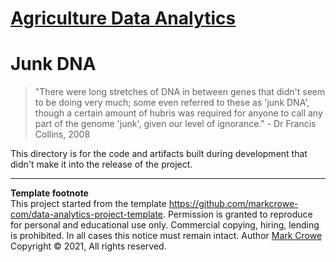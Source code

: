 # [Agriculture Data Analytics](./../../../)

# Junk DNA
> "There were long stretches of DNA in between genes that didn't seem to be doing very much; some even referred to these as 'junk DNA', though a certain amount of hubris was required for anyone to call any part of the genome 'junk', given our level of ignorance." - Dr Francis Collins, 2008

This directory is for the code and artifacts built during development that didn't make it into the release of the project.

---
**Template footnote**  
This project started from the template <https://github.com/markcrowe-com/data-analytics-project-template>. Permission is granted to reproduce for personal and educational use only. Commercial copying, hiring, lending is prohibited. In all cases this notice must remain intact. Author [Mark Crowe](https://github.com/markcrowe-com/) Copyright &copy; 2021, All rights reserved.